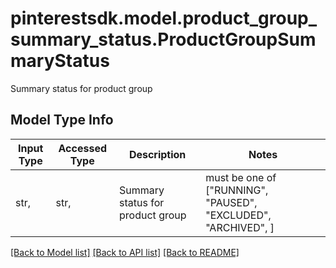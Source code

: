 # pinterestsdk.model.product_group_summary_status.ProductGroupSummaryStatus

Summary status for product group

## Model Type Info
Input Type | Accessed Type | Description | Notes
------------ | ------------- | ------------- | -------------
str,  | str,  | Summary status for product group | must be one of ["RUNNING", "PAUSED", "EXCLUDED", "ARCHIVED", ] 

[[Back to Model list]](../../README.md#documentation-for-models) [[Back to API list]](../../README.md#documentation-for-api-endpoints) [[Back to README]](../../README.md)

